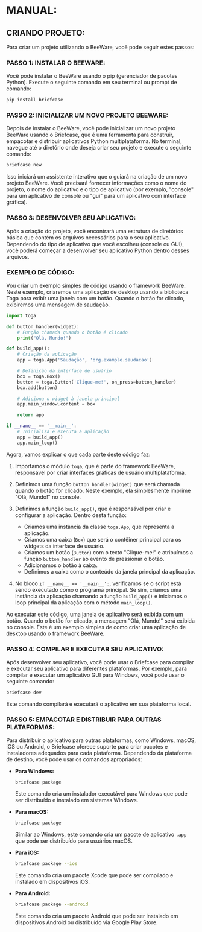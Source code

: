 # MANUAL:
## CRIANDO PROJETO:
Para criar um projeto utilizando o BeeWare, você pode seguir estes passos:

### PASSO 1: INSTALAR O BEEWARE:
Você pode instalar o BeeWare usando o pip (gerenciador de pacotes Python). Execute o seguinte comando em seu terminal ou prompt de comando:

```bash
pip install briefcase
```

### PASSO 2: INICIALIZAR UM NOVO PROJETO BEEWARE:
Depois de instalar o BeeWare, você pode inicializar um novo projeto BeeWare usando o Briefcase, que é uma ferramenta para construir, empacotar e distribuir aplicativos Python multiplataforma. No terminal, navegue até o diretório onde deseja criar seu projeto e execute o seguinte comando:

```bash
briefcase new
```

Isso iniciará um assistente interativo que o guiará na criação de um novo projeto BeeWare. Você precisará fornecer informações como o nome do projeto, o nome do aplicativo e o tipo de aplicativo (por exemplo, "console" para um aplicativo de console ou "gui" para um aplicativo com interface gráfica).

### PASSO 3: DESENVOLVER SEU APLICATIVO:
Após a criação do projeto, você encontrará uma estrutura de diretórios básica que contém os arquivos necessários para o seu aplicativo. Dependendo do tipo de aplicativo que você escolheu (console ou GUI), você poderá começar a desenvolver seu aplicativo Python dentro desses arquivos.

### EXEMPLO DE CÓDIGO:
Vou criar um exemplo simples de código usando o framework BeeWare. Neste exemplo, criaremos uma aplicação de desktop usando a biblioteca Toga para exibir uma janela com um botão. Quando o botão for clicado, exibiremos uma mensagem de saudação.

```python
import toga

def button_handler(widget):
    # Função chamada quando o botão é clicado
    print("Olá, Mundo!")

def build_app():
    # Criação da aplicação
    app = toga.App('Saudação', 'org.example.saudacao')

    # Definição da interface de usuário
    box = toga.Box()
    button = toga.Button('Clique-me!', on_press=button_handler)
    box.add(button)

    # Adiciona o widget à janela principal
    app.main_window.content = box

    return app

if __name__ == '__main__':
    # Inicializa e executa a aplicação
    app = build_app()
    app.main_loop()
```

Agora, vamos explicar o que cada parte deste código faz:

1. Importamos o módulo `toga`, que é parte do framework BeeWare, responsável por criar interfaces gráficas de usuário multiplataforma.

2. Definimos uma função `button_handler(widget)` que será chamada quando o botão for clicado. Neste exemplo, ela simplesmente imprime "Olá, Mundo!" no console.

3. Definimos a função `build_app()`, que é responsável por criar e configurar a aplicação. Dentro desta função:
   - Criamos uma instância da classe `toga.App`, que representa a aplicação.
   - Criamos uma caixa (`Box`) que será o contêiner principal para os widgets da interface de usuário.
   - Criamos um botão (`Button`) com o texto "Clique-me!" e atribuímos a função `button_handler` ao evento de pressionar o botão.
   - Adicionamos o botão à caixa.
   - Definimos a caixa como o conteúdo da janela principal da aplicação.

4. No bloco `if __name__ == '__main__':`, verificamos se o script está sendo executado como o programa principal. Se sim, criamos uma instância da aplicação chamando a função `build_app()` e iniciamos o loop principal da aplicação com o método `main_loop()`.

Ao executar este código, uma janela de aplicativo será exibida com um botão. Quando o botão for clicado, a mensagem "Olá, Mundo!" será exibida no console. Este é um exemplo simples de como criar uma aplicação de desktop usando o framework BeeWare.

### PASSO 4: COMPILAR E EXECUTAR SEU APLICATIVO:
Após desenvolver seu aplicativo, você pode usar o Briefcase para compilar e executar seu aplicativo para diferentes plataformas. Por exemplo, para compilar e executar um aplicativo GUI para Windows, você pode usar o seguinte comando:

```bash
briefcase dev
```

Este comando compilará e executará o aplicativo em sua plataforma local. 

### PASSO 5: EMPACOTAR E DISTRIBUIR PARA OUTRAS PLATAFORMAS:
Para distribuir o aplicativo para outras plataformas, como Windows, macOS, iOS ou Android, o Briefcase oferece suporte para criar pacotes e instaladores adequados para cada plataforma. Dependendo da plataforma de destino, você pode usar os comandos apropriados:

- **Para Windows:**
  ```bash
  briefcase package
  ```
  Este comando cria um instalador executável para Windows que pode ser distribuído e instalado em sistemas Windows.

- **Para macOS:**
  ```bash
  briefcase package
  ```
  Similar ao Windows, este comando cria um pacote de aplicativo `.app` que pode ser distribuído para usuários macOS.

- **Para iOS:**
  ```bash
  briefcase package --ios
  ```
  Este comando cria um pacote Xcode que pode ser compilado e instalado em dispositivos iOS.

- **Para Android:**
  ```bash
  briefcase package --android
  ```
  Este comando cria um pacote Android que pode ser instalado em dispositivos Android ou distribuído via Google Play Store.


